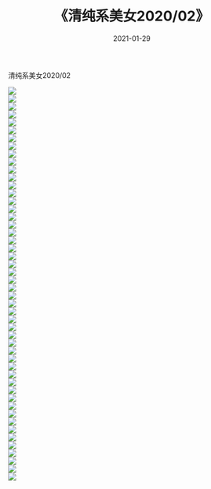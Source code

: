 ﻿---
layout: post
title:  《清纯系美女2020/02》
date:   2021-01-29
img: http://img.660000.xyz/Sharelink/清纯系美女/2020/02/000.jpg
categories: [美女, 清纯, 唯美]
---

清纯系美女2020/02

 ![](http://img.660000.xyz/Sharelink/清纯系美女/2020/02/001.jpeg) <br>![](http://img.660000.xyz/Sharelink/清纯系美女/2020/02/002.jpeg) <br>![](http://img.660000.xyz/Sharelink/清纯系美女/2020/02/003.jpeg) <br>![](http://img.660000.xyz/Sharelink/清纯系美女/2020/02/004.jpeg) <br>![](http://img.660000.xyz/Sharelink/清纯系美女/2020/02/005.jpeg) <br>![](http://img.660000.xyz/Sharelink/清纯系美女/2020/02/006.jpeg) <br>![](http://img.660000.xyz/Sharelink/清纯系美女/2020/02/007.jpeg) <br>![](http://img.660000.xyz/Sharelink/清纯系美女/2020/02/008.jpeg) <br>![](http://img.660000.xyz/Sharelink/清纯系美女/2020/02/009.jpeg) <br>![](http://img.660000.xyz/Sharelink/清纯系美女/2020/02/010.jpeg) <br>![](http://img.660000.xyz/Sharelink/清纯系美女/2020/02/011.jpeg) <br>![](http://img.660000.xyz/Sharelink/清纯系美女/2020/02/012.jpeg) <br>![](http://img.660000.xyz/Sharelink/清纯系美女/2020/02/013.jpeg) <br>![](http://img.660000.xyz/Sharelink/清纯系美女/2020/02/014.jpeg) <br>![](http://img.660000.xyz/Sharelink/清纯系美女/2020/02/015.jpeg) <br>![](http://img.660000.xyz/Sharelink/清纯系美女/2020/02/016.jpeg) <br>![](http://img.660000.xyz/Sharelink/清纯系美女/2020/02/017.jpeg) <br>![](http://img.660000.xyz/Sharelink/清纯系美女/2020/02/018.jpeg) <br>![](http://img.660000.xyz/Sharelink/清纯系美女/2020/02/019.jpeg) <br>![](http://img.660000.xyz/Sharelink/清纯系美女/2020/02/020.jpeg) <br>![](http://img.660000.xyz/Sharelink/清纯系美女/2020/02/021.jpeg) <br>![](http://img.660000.xyz/Sharelink/清纯系美女/2020/02/022.jpeg) <br>![](http://img.660000.xyz/Sharelink/清纯系美女/2020/02/023.jpeg) <br>![](http://img.660000.xyz/Sharelink/清纯系美女/2020/02/024.jpeg) <br>![](http://img.660000.xyz/Sharelink/清纯系美女/2020/02/025.jpeg) <br>![](http://img.660000.xyz/Sharelink/清纯系美女/2020/02/026.jpeg) <br>![](http://img.660000.xyz/Sharelink/清纯系美女/2020/02/027.jpeg) <br>![](http://img.660000.xyz/Sharelink/清纯系美女/2020/02/028.jpeg) <br>![](http://img.660000.xyz/Sharelink/清纯系美女/2020/02/029.jpeg) <br>![](http://img.660000.xyz/Sharelink/清纯系美女/2020/02/030.jpeg) <br>![](http://img.660000.xyz/Sharelink/清纯系美女/2020/02/031.jpeg) <br>![](http://img.660000.xyz/Sharelink/清纯系美女/2020/02/032.jpeg) <br>![](http://img.660000.xyz/Sharelink/清纯系美女/2020/02/033.jpeg) <br>![](http://img.660000.xyz/Sharelink/清纯系美女/2020/02/034.jpeg) <br>![](http://img.660000.xyz/Sharelink/清纯系美女/2020/02/035.jpeg) <br>![](http://img.660000.xyz/Sharelink/清纯系美女/2020/02/036.jpeg) <br>![](http://img.660000.xyz/Sharelink/清纯系美女/2020/02/037.jpeg) <br>![](http://img.660000.xyz/Sharelink/清纯系美女/2020/02/038.jpeg) <br>![](http://img.660000.xyz/Sharelink/清纯系美女/2020/02/039.jpeg) <br>![](http://img.660000.xyz/Sharelink/清纯系美女/2020/02/040.jpeg) <br>![](http://img.660000.xyz/Sharelink/清纯系美女/2020/02/041.jpeg) <br>![](http://img.660000.xyz/Sharelink/清纯系美女/2020/02/042.jpeg) <br>![](http://img.660000.xyz/Sharelink/清纯系美女/2020/02/043.jpeg) <br>![](http://img.660000.xyz/Sharelink/清纯系美女/2020/02/044.jpeg) <br>![](http://img.660000.xyz/Sharelink/清纯系美女/2020/02/045.jpeg) <br>![](http://img.660000.xyz/Sharelink/清纯系美女/2020/02/046.jpeg) <br>![](http://img.660000.xyz/Sharelink/清纯系美女/2020/02/047.jpeg) <br>![](http://img.660000.xyz/Sharelink/清纯系美女/2020/02/048.jpeg) <br>![](http://img.660000.xyz/Sharelink/清纯系美女/2020/02/049.jpeg) <br>![](http://img.660000.xyz/Sharelink/清纯系美女/2020/02/050.jpeg) <br>